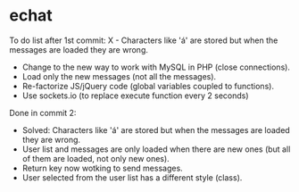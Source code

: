 # echat

To do list after 1st commit:
X - Characters like 'á' are stored but when the messages are loaded they are wrong.
- Change to the new way to work with MySQL in PHP (close connections).
- Load only the new messages (not all the messages).
- Re-factorize JS/jQuery code (global variables coupled to functions).
- Use sockets.io (to replace execute function every 2 seconds)

Done in commit 2:
- Solved: Characters like 'á' are stored but when the messages are loaded they are wrong.
- User list and messages are only loaded when there are new ones (but all of them are loaded, not only new ones).
- Return key now wotking to send messages.
- User selected from the user list has a different style (class).
